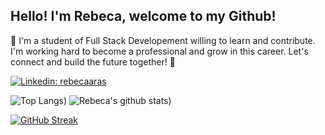 
## Hello! I'm Rebeca, welcome to my Github!

🚀 I'm a student of Full Stack Developement willing to learn and contribute. I'm working hard to become a professional and grow in this career. Let's connect and build the future together! 🌟

[![Linkedin: rebecaaras](https://img.shields.io/badge/-rebecaaras-blue?style=flat-square&logo=Linkedin&logoColor=white&link=https://www.linkedin.com/in/rebecaaras/)](https://www.linkedin.com/in/rebecaara/)

![Top Langs](https://github-readme-stats.vercel.app/api/top-langs/?username=rebecaaras&layout=compact&theme=light&hide_border=true&card_width=400&card_height=180))
![Rebeca's github stats](https://github-readme-stats.vercel.app/api?username=rebecaaras&show_icons=true&hide_border=true&theme=light&card_width=400&card_height=180))

[![GitHub Streak](https://streak-stats.demolab.com?user=rebecaaras&card_width=400&card_height=180)](https://git.io/streak-stats)
